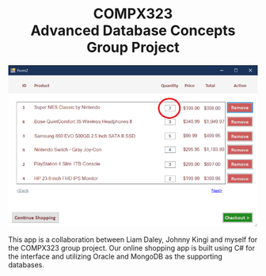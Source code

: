 <h1 align="center"> COMPX323 <br> Advanced Database Concepts <br> Group Project </h1>
<p align="center">
<img src="https://github.com/AllanMoorhouse23/COMPX323_App/blob/master/COMPX323_App/display%20items%20functionality.png" alt="Form Preview"/>
</p>
This app is a collaboration between Liam Daley, Johnny Kingi and myself for the COMPX323 group project.  
Our online shopping app is built using C# for the interface and utilizing Oracle and MongoDB as the supporting databases.
